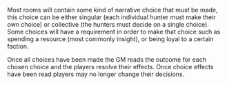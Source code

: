 Most rooms will contain some kind of narrative choice that must be made, this choice can be either singular (each individual hunter must make their own choice) or collective (the hunters must decide on a single choice). Some choices will have a requirement in order to make that choice such as spending a resource (most commonly insight), or being loyal to a certain faction. 

Once all choices have been made the GM reads the outcome for each chosen choice and the players resolve their effects. Once choice effects have been read players may no longer change their decisions. 